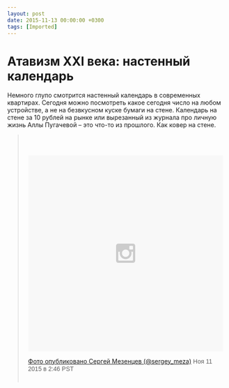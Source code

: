 ```yaml
---
layout: post
date: 2015-11-13 00:00:00 +0300
tags: [Imported]
---
```

# Атавизм XXI века: настенный календарь

Немного глупо смотрится настенный календарь в современных квартирах. Сегодня можно посмотреть какое сегодня число на любом устройстве, а не на безвкусном куске бумаги на стене. Календарь на стене за 10 рублей на рынке или вырезанный из журнала про личную жизнь Аллы Пугачевой – это что-то из прошлого. Как ковер на стене.  

> <div style="padding:8px;">
> 
> <div style=" background:#F8F8F8; line-height:0; margin-top:40px; padding:50.0% 0; text-align:center; width:100%;">
> 
> <div style=" background:url(data:image/png;base64,iVBORw0KGgoAAAANSUhEUgAAACwAAAAsCAMAAAApWqozAAAAGFBMVEUiIiI9PT0eHh4gIB4hIBkcHBwcHBwcHBydr+JQAAAACHRSTlMABA4YHyQsM5jtaMwAAADfSURBVDjL7ZVBEgMhCAQBAf//42xcNbpAqakcM0ftUmFAAIBE81IqBJdS3lS6zs3bIpB9WED3YYXFPmHRfT8sgyrCP1x8uEUxLMzNWElFOYCV6mHWWwMzdPEKHlhLw7NWJqkHc4uIZphavDzA2JPzUDsBZziNae2S6owH8xPmX8G7zzgKEOPUoYHvGz1TBCxMkd3kwNVbU0gKHkx+iZILf77IofhrY1nYFnB/lQPb79drWOyJVa/DAvg9B/rLB4cC+Nqgdz/TvBbBnr6GBReqn/nRmDgaQEej7WhonozjF+Y2I/fZou/qAAAAAElFTkSuQmCC); display:block; height:44px; margin:0 auto -44px; position:relative; top:-22px; width:44px;"></div>
> 
> </div>
> 
> [Фото опубликовано Сергей Мезенцев (@sergey_meza)](https://instagram.com/p/98RM0qQS4b/) <time style=" font-family:Arial,sans-serif; font-size:14px; line-height:17px;" datetime="2015-11-11T10:46:48+00:00">Ноя 11 2015 в 2:46 PST</time>
> 
> </div>

<script async="" defer="" src="//platform.instagram.com/en_US/embeds.js"></script>